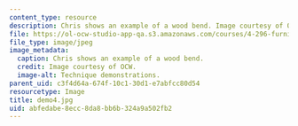 ```yaml
---
content_type: resource
description: Chris shows an example of a wood bend. Image courtesy of OCW.
file: https://ol-ocw-studio-app-qa.s3.amazonaws.com/courses/4-296-furniture-making-spring-2005/abfedabe8ecc8da8bb6b324a9a502fb2_demo4.jpg
file_type: image/jpeg
image_metadata:
  caption: Chris shows an example of a wood bend.
  credit: Image courtesy of OCW.
  image-alt: Technique demonstrations.
parent_uid: c3f4d64a-674f-10c1-30d1-e7abfcc80d54
resourcetype: Image
title: demo4.jpg
uid: abfedabe-8ecc-8da8-bb6b-324a9a502fb2
---
```

